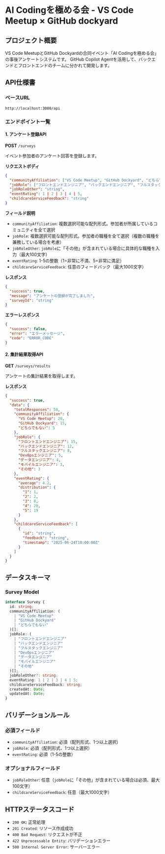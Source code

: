 # AI Codingを極める会 - VS Code Meetup × GitHub dockyard

## プロジェクト概要

VS Code MeetupとGitHub Dockyardの合同イベント「AI Codingを極める会」の事後アンケートシステムです。
GitHub Copilot Agentを活用して、バックエンドとフロントエンドのチームに分かれて開発します。

## API仕様書

### ベースURL

```
http://localhost:3000/api
```

### エンドポイント一覧

#### 1. アンケート登録API

**POST** `/surveys`

イベント参加者のアンケート回答を登録します。

**リクエストボディ**

```json
{
  "communityAffiliation": ["VS Code Meetup", "GitHub Dockyard", "どちらでもない"],
  "jobRole": ["フロントエンドエンジニア", "バックエンドエンジニア", "フルスタックエンジニア", "DevOpsエンジニア", "データエンジニア", "モバイルエンジニア", "その他"],
  "jobRoleOther": "string",
  "eventRating": 1 | 2 | 3 | 4 | 5,
  "childcareServiceFeedback": "string"
}
```

**フィールド説明**

- `communityAffiliation`: 複数選択可能な配列形式。参加者が所属しているコミュニティを全て選択
- `jobRole`: 複数選択可能な配列形式。参加者の職種を全て選択（複数の職種を兼務している場合を考慮）
- `jobRoleOther`: `jobRole`に「その他」が含まれている場合に具体的な職種を入力（最大100文字）
- `eventRating`: 1-5の整数（1=非常に不満、5=非常に満足）
- `childcareServiceFeedback`: 任意のフィードバック（最大1000文字）

**レスポンス**

```json
{
  "success": true,
  "message": "アンケートの登録が完了しました",
  "surveyId": "string"
}
```

**エラーレスポンス**

```json
{
  "success": false,
  "error": "エラーメッセージ",
  "code": "ERROR_CODE"
}
```

#### 2. 集計結果取得API

**GET** `/surveys/results`

アンケートの集計結果を取得します。

**レスポンス**

```json
{
  "success": true,
  "data": {
    "totalResponses": 50,
    "communityAffiliation": {
      "VS Code Meetup": 20,
      "GitHub Dockyard": 15,
      "どちらでもない": 5
    },
    "jobRole": {
      "フロントエンドエンジニア": 15,
      "バックエンドエンジニア": 12,
      "フルスタックエンジニア": 8,
      "DevOpsエンジニア": 5,
      "データエンジニア": 4,
      "モバイルエンジニア": 3,
      "その他": 3
    },
    "eventRating": {
      "average": 4.2,
      "distribution": {
        "1": 1,
        "2": 2,
        "3": 8,
        "4": 20,
        "5": 19
      }
    },
    "childcareServiceFeedback": [
      {
        "id": "string",
        "feedback": "string",
        "timestamp": "2025-06-24T10:00:00Z"
      }
    ]
  }
}
```

## データスキーマ

### Survey Model

```typescript
interface Survey {
  id: string;
  communityAffiliation: (
    | "VS Code Meetup"
    | "GitHub Dockyard"
    | "どちらでもない"
  )[];
  jobRole: (
    | "フロントエンドエンジニア"
    | "バックエンドエンジニア"
    | "フルスタックエンジニア"
    | "DevOpsエンジニア"
    | "データエンジニア"
    | "モバイルエンジニア"
    | "その他"
  )[];
  jobRoleOther?: string;
  eventRating: 1 | 2 | 3 | 4 | 5;
  childcareServiceFeedback: string;
  createdAt: Date;
  updatedAt: Date;
}
```

## バリデーションルール

### 必須フィールド

- `communityAffiliation`: 必須（配列形式、1つ以上選択）
- `jobRole`: 必須（配列形式、1つ以上選択）
- `eventRating`: 必須（1-5の整数）

### オプショナルフィールド

- `jobRoleOther`: 任意（`jobRole`に「その他」が含まれている場合は必須、最大100文字）
- `childcareServiceFeedback`: 任意（最大1000文字）

## HTTPステータスコード

- `200 OK`: 正常処理
- `201 Created`: リソース作成成功
- `400 Bad Request`: リクエストが不正
- `422 Unprocessable Entity`: バリデーションエラー
- `500 Internal Server Error`: サーバーエラー
